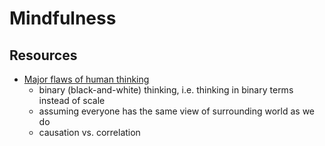 # Mindfulness

## Resources

- [Major flaws of human thinking](https://dandanua.github.io/posts/major-flaws-of-human-thinking/)
  - binary (black-and-white) thinking, i.e. thinking in binary terms instead of scale
  - assuming everyone has the same view of surrounding world as we do
  - causation vs. correlation

